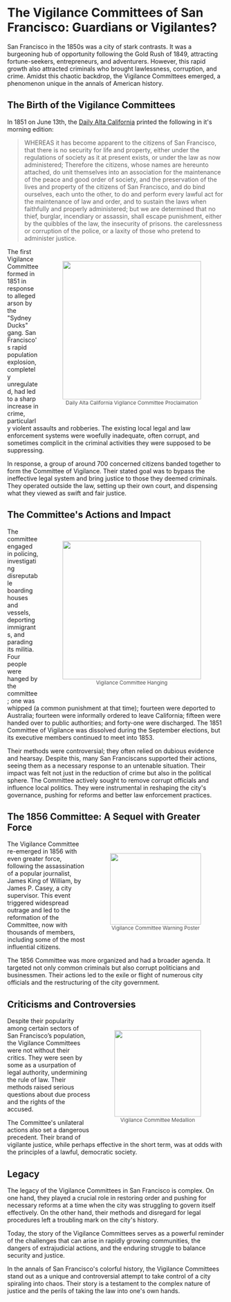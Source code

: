 # The Vigilance Committees of San Francisco: Guardians or Vigilantes?

San Francisco in the 1850s was a city of stark contrasts. It was a burgeoning hub of opportunity following the Gold Rush of 1849, attracting fortune-seekers, entrepreneurs, and adventurers. However, this rapid growth also attracted criminals who brought lawlessness, corruption, and crime. Amidst this chaotic backdrop, the Vigilance Committees emerged, a phenomenon unique in the annals of American history.

## The Birth of the Vigilance Committees

In 1851 on June 13th, the [Daily Alta California](https://en.wikipedia.org/wiki/Daily_Alta_California) printed the following in it's morning edition:

<blockquote>WHEREAS it has become apparent to the citizens of San Francisco, that there is no security for life and property, either under the regulations of society as it at present exists, or under the law as now administered; Therefore the citizens, whose names are hereunto attached, do unit themselves into an association for the maintenance of the peace and good order of society, and the preservation of the lives and property of the citizens of San Francisco, and do bind ourselves, each unto the other, to do and perform every lawful act for the maintenance of law and order, and to sustain the laws when faithfully and properly administered; but we are determined that no thief, burglar, incendiary or assassin, shall escape punishment, either by the quibbles of the law, the insecurity of prisons. the carelessness or corruption of the police, or a laxity of those who pretend to administer justice.</blockquote>

<figure style="float:right;width:;display:inline-block;padding:1rem;"><img src="/crblog/assets/img/altacalifornia.jpg" width="320"><figcaption style="text-align:center;font-weight:300;font-size:12px;">Daily Alta California Vigilance Committee Proclaimation</figcaption></figure> 
The first Vigilance Committee formed in 1851 in response to alleged arson by the "Sydney Ducks" gang. San Francisco's rapid population explosion, completely unregulated, had led to a sharp increase in crime, particularly violent assaults and robberies. The existing local legal and law enforcement systems were woefully inadequate, often corrupt, and sometimes complicit in the criminal activities they were supposed to be suppressing.

In response, a group of around 700 concerned citizens banded together to form the Committee of Vigilance. Their stated goal was to bypass the ineffective legal system and bring justice to those they deemed criminals. They operated outside the law, setting up their own court, and dispensing what they viewed as swift and fair justice.

## The Committee's Actions and Impact

<figure style="float:right;width:;display:inline-block;padding:1rem;"><img src="/crblog/assets/img/hanging.jpg" width="320"><figcaption style="text-align:center;font-weight:300;font-size:12px;">Vigilance Committee Hanging</figcaption></figure> 
The committee engaged in policing, investigating disreputable boarding houses and vessels, deporting immigrants, and parading its militia. Four people were hanged by the committee; one was whipped (a common punishment at that time); fourteen were deported to Australia; fourteen were informally ordered to leave California; fifteen were handed over to public authorities; and forty-one were discharged. The 1851 Committee of Vigilance was dissolved during the September elections, but its executive members continued to meet into 1853.

Their methods were controversial; they often relied on dubious evidence and hearsay. Despite this, many San Franciscans supported their actions, seeing them as a necessary response to an untenable situation. Their impact was felt not just in the reduction of crime but also in the political sphere. The Committee actively sought to remove corrupt officials and influence local politics. They were instrumental in reshaping the city's governance, pushing for reforms and better law enforcement practices.

## The 1856 Committee: A Sequel with Greater Force

<figure style="float:right;width:;display:inline-block;padding:1rem;"><img src="/crblog/assets/img/warning-poster.jpg" width="210" height="165"><figcaption style="text-align:center;font-weight:300;font-size:12px;">Vigilance Committee Warning Poster</figcaption></figure> 
The Vigilance Committee re-emerged in 1856 with even greater force, following the assassination of a popular journalist, James King of William, by James P. Casey, a city supervisor. This event triggered widespread outrage and led to the reformation of the Committee, now with thousands of members, including some of the most influential citizens.

The 1856 Committee was more organized and had a broader agenda. It targeted not only common criminals but also corrupt politicians and businessmen. Their actions led to the exile or flight of numerous city officials and the restructuring of the city government.

## Criticisms and Controversies

<figure style="float:right;width:;display:inline-block;padding:1rem;"><img src="/crblog/assets/img/comvig-medallion.jpg" width="200"><figcaption style="text-align:center;font-weight:300;font-size:12px;">Vigilance Committee Medallion</figcaption></figure> 
Despite their popularity among certain sectors of San Francisco’s population, the Vigilance Committees were not without their critics. They were seen by some as a usurpation of legal authority, undermining the rule of law. Their methods raised serious questions about due process and the rights of the accused.

The Committee's unilateral actions also set a dangerous precedent. Their brand of vigilante justice, while perhaps effective in the short term, was at odds with the principles of a lawful, democratic society.

## Legacy

The legacy of the Vigilance Committees in San Francisco is complex. On one hand, they played a crucial role in restoring order and pushing for necessary reforms at a time when the city was struggling to govern itself effectively. On the other hand, their methods and disregard for legal procedures left a troubling mark on the city's history.

Today, the story of the Vigilance Committees serves as a powerful reminder of the challenges that can arise in rapidly growing communities, the dangers of extrajudicial actions, and the enduring struggle to balance security and justice.

In the annals of San Francisco's colorful history, the Vigilance Committees stand out as a unique and controversial attempt to take control of a city spiraling into chaos. Their story is a testament to the complex nature of justice and the perils of taking the law into one's own hands.
